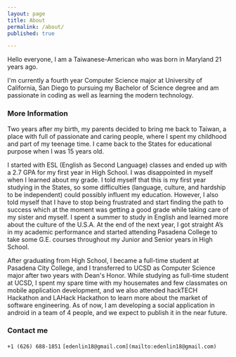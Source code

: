 ```yaml
---
layout: page
title: About
permalink: /about/
published: true

---
```




Hello everyone, I am a Taiwanese-American who was born in Maryland 21 years ago.

I'm currently a fourth year Computer Science major at University of California, San Diego  to pursuing my Bachelor of Science degree and am passionate in coding as well as learning the modern technology.

### More Information

Two years after my birth, my parents decided to bring me back to Taiwan, a place with full of passionate and caring people, where I spent my childhood and part of my teenage time. I came back to the States for educational purpose when I was 15 years old.

I started with ESL (English as Second Language) classes and ended up with a 2.7 GPA for my first year in High School. I was disappointed in myself when I learned about my grade. I told myself that this is my first year studying in the States, so some difficulties (language, culture, and hardship to be independent) could possibly influent my education. However, I also told myself that I have to stop being frustrated and start finding the path to success which at the moment was getting a good grade while taking care of my sister and myself. I spent a summer to study in English and learned more about the culture of the U.S.A. At the end of the next year, I got straight A’s in my academic performance and started attending Pasadena College to take some G.E. courses throughout my Junior and Senior years in High School. 

After graduating from High School, I became a full-time student at Pasadena City College, and I transferred to UCSD as Computer Science major after two years with Dean's Honor. While studying as full-time student at UCSD, I spent my spare time with my housemates and few classmates on mobile application development, and we also attended hackTECH Hackathon and LAHack Hackathon to learn more about the market of software engineering. As of now, I am developing a social application in android in a team of 4 people, and we expect to publish it in the near future.


### Contact me

`+1 (626) 688-1851`
`[edenlin18@gmail.com](mailto:edenlin18@gmail.com)`